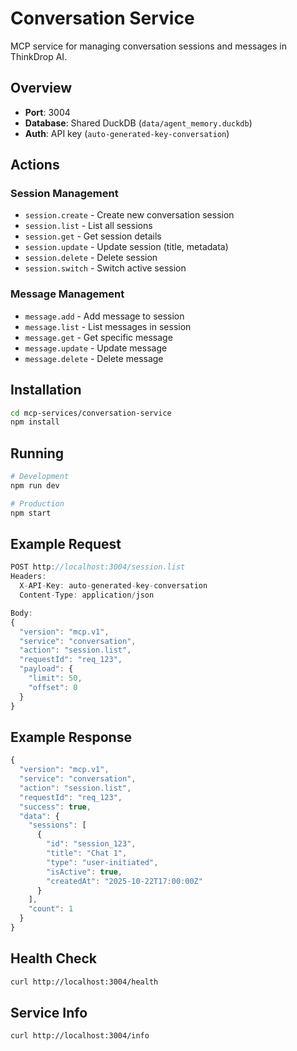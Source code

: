 # Conversation Service

MCP service for managing conversation sessions and messages in ThinkDrop AI.

## Overview

- **Port**: 3004
- **Database**: Shared DuckDB (`data/agent_memory.duckdb`)
- **Auth**: API key (`auto-generated-key-conversation`)

## Actions

### Session Management
- `session.create` - Create new conversation session
- `session.list` - List all sessions
- `session.get` - Get session details
- `session.update` - Update session (title, metadata)
- `session.delete` - Delete session
- `session.switch` - Switch active session

### Message Management
- `message.add` - Add message to session
- `message.list` - List messages in session
- `message.get` - Get specific message
- `message.update` - Update message
- `message.delete` - Delete message

## Installation

```bash
cd mcp-services/conversation-service
npm install
```

## Running

```bash
# Development
npm run dev

# Production
npm start
```

## Example Request

```javascript
POST http://localhost:3004/session.list
Headers:
  X-API-Key: auto-generated-key-conversation
  Content-Type: application/json

Body:
{
  "version": "mcp.v1",
  "service": "conversation",
  "action": "session.list",
  "requestId": "req_123",
  "payload": {
    "limit": 50,
    "offset": 0
  }
}
```

## Example Response

```javascript
{
  "version": "mcp.v1",
  "service": "conversation",
  "action": "session.list",
  "requestId": "req_123",
  "success": true,
  "data": {
    "sessions": [
      {
        "id": "session_123",
        "title": "Chat 1",
        "type": "user-initiated",
        "isActive": true,
        "createdAt": "2025-10-22T17:00:00Z"
      }
    ],
    "count": 1
  }
}
```

## Health Check

```bash
curl http://localhost:3004/health
```

## Service Info

```bash
curl http://localhost:3004/info
```

